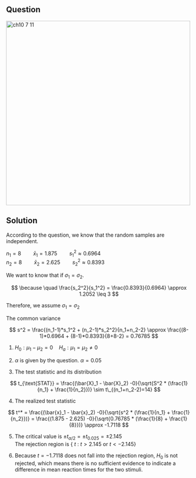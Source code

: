 ## Question
<img width="500" alt="ch10 7 11" src="https://github.com/user-attachments/assets/95e050ee-73f0-4918-87b6-c4e2659d5b0b" />

## Solution
According to the question, we know that the random samples are independent.  
  
$n_1 = 8 \quad \quad \bar{x}_1 = 1.875 \quad \quad s_1^2 \approx 0.6964$  
$n_2 = 8 \quad \quad \bar{x}_2 = 2.625 \quad \quad s_2^2 \approx 0.8393$  

We want to know that if $\sigma_1 = \sigma_2$.  

$$
\because \quad \frac{s_2^2}{s_1^2} = \frac{0.8393}{0.6964} \approx 1.2052 \leq 3
$$

Therefore, we assume $\sigma_1 = \sigma_2$  
  
The common variance

$$
s^2 = \frac{(n_1-1)*s_1^2 + (n_2-1)*s_2^2}{n_1+n_2-2} \approx \frac{(8-1)*0.6964 + (8-1)*0.8393}{8+8-2} = 0.76785 
$$

1. $H_0:\mu_1-\mu_2 = 0 \quad H_a:\mu_1=\mu_2 \neq 0$

2. $\alpha$ is given by the question. $\alpha = 0.05$

3. The test statistic and its distribution

$$
t_{\text{STAT}} = \frac{(\bar{X}_1 - \bar{X}_2) -0}{\sqrt{S^2 * (\frac{1}{n_1} + \frac{1}{n_2}})} \sim t\_{(n_1+n_2-2)=14}
$$

4. The realized test statistic

$$
t^* = \frac{(\bar{x}_1 - \bar{x}_2) -0}{\sqrt{s^2 * (\frac{1}{n_1} + \frac{1}{n_2}})} = \frac{(1.875 - 2.625) -0}{\sqrt{0.76785 * (\frac{1}{8} + \frac{1}{8}})} \approx -1.7118
$$

5. The critical value is $\pm t_{\alpha/2} = \pm t_{0.025} = \pm 2.145$  
   The rejection region is { $t$ : $t>2.145$ or $t<-2.145$}

6. Because $t=-1.7118$ does not fall into the rejection region, $H_0$ is not rejected, which means there is no sufficient evidence to indicate a difference in mean reaction times for the two stimuli.




